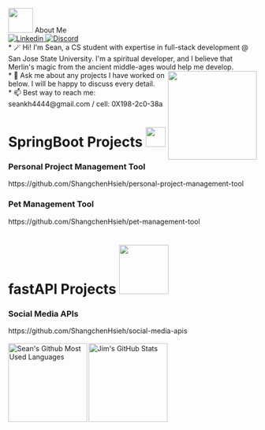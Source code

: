 <base target="_blank">


<img src="https://raw.githubusercontent.com/aemmadi/aemmadi/master/wave.gif" width="50"> 
About Me
<br />
<a href="https://www.linkedin.com/in/shangchen-hsieh-598167222/">
  <img
    alt="Linkedin"
    src="https://img.shields.io/badge/linkedin-0077B5?logo=linkedin&logoColor=white&style=for-the-badge"
  />
</a>
</a>
<a href="https://discordapp.com/users/559745688267653133">
  <img
    alt="Discord"
    src="https://img.shields.io/badge/Discord-7289DA?style=for-the-badge&logo=discord&logoColor=white"
  />
</a>



<br />
* 🪄 Hi! I'm Sean, a CS student with expertise in full-stack development @ San Jose State University. I'm a spiritual developer, and I believe that Merlin's magic from the ancient middle-ages would help me develop. 
<a href="#"><img align='right' src="https://media.tenor.com/nCkvVpIDxPgAAAAC/merlin.gif" width="180" /></a><br />
* 💬 Ask me about any projects I have worked on below. I will be happy to discuss every detail.
<br /> 
* 📫 Best way to reach me: seankh4444@gmail.com / cell: 0X198-2c0-38a

<br />


<h1> SpringBoot Projects  <img vertcal-align="right" src="https://ertan-toker.de/wp-content/uploads/2018/04/spring-boot-project-logo-1-thegem-blog-default-large.png" width="40">  
</h1>
<h3> Personal Project Management Tool </h3> 
https://github.com/ShangchenHsieh/personal-project-management-tool <br>
<h3> Pet Management Tool </h3> 
https://github.com/ShangchenHsieh/pet-management-tool <br>

<h1> fastAPI Projects  <img vertcal-align="right" src="https://fastapi.tiangolo.com/img/logo-margin/logo-teal.png" width="100">  
<h3> Social Media APIs </h3>
https://github.com/ShangchenHsieh/social-media-apis <br>
<br>





<a href="https://github.com/ShangchenHsieh">
  
<img height=160 align="left" src="https://github-readme-stats.vercel.app/api/top-langs/?username=ShangchenHsieh&layout=compact" alt="Sean's Github Most Used Languages"/>
<img height=160 align="middle" src="https://github-readme-streak-stats.herokuapp.com/?user=shangchenhsieh" alt="Jim's GitHub Stats" title="GitHub Streak"/>

</a>

